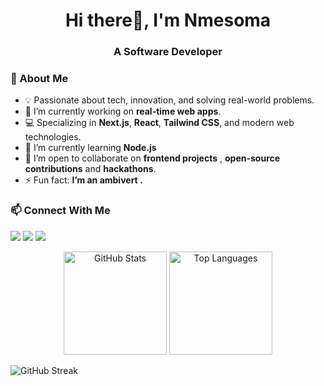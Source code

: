 <h1 align="center">Hi there👋, I'm Nmesoma</h1>
<h3 align="center">A Software Developer </h3>

### 🌟 About Me

- 💡 Passionate about tech, innovation, and solving real-world problems. 
- 🔭 I’m currently working on  **real-time web apps**.
- 💻 Specializing in **Next.js**, **React**, **Tailwind CSS**, and modern web technologies. 
- 🌱 I’m currently learning **Node.js**
- 👯 I’m open to collaborate on **frontend projects** , **open-source contributions** and **hackathons**.  
- ⚡ Fun fact: **I’m an ambivert .**

### 📫 Connect With Me
<p align="left">
<a href="https://www.linkedin.com/in/nmesoma-nnopu-39836529a"><img src="https://img.shields.io/badge/LinkedIn-%230077B5.svg?style=flat&logo=linkedin&logoColor=white"/></a>
<a href="nnopujane@gmail.com"><img src="https://img.shields.io/badge/Email-D14836?style=flat&logo=gmail&logoColor=white"/></a>
<a href="https://x.com/NmesomaNnopu?t=G5ZmooDkX8xYMxnPnGYPSQ&s=09"><img src="https://img.shields.io/badge/Twitter-%231DA1F2.svg?style=flat&logo=twitter&logoColor=white"/></a>
</p>

<p align="center">
  <img src="https://github-readme-stats.vercel.app/api?username=nmesomajane&show_icons=true&theme=radical" alt="GitHub Stats" height="165"/>
  <img src="https://github-readme-stats.vercel.app/api/top-langs/?username=nmesomajane&layout=compact&theme=radical" alt="Top Languages" height="165"/>
</p>

![GitHub Streak](https://streak-stats.demolab.com/?user=YourUsername&theme=radical)



